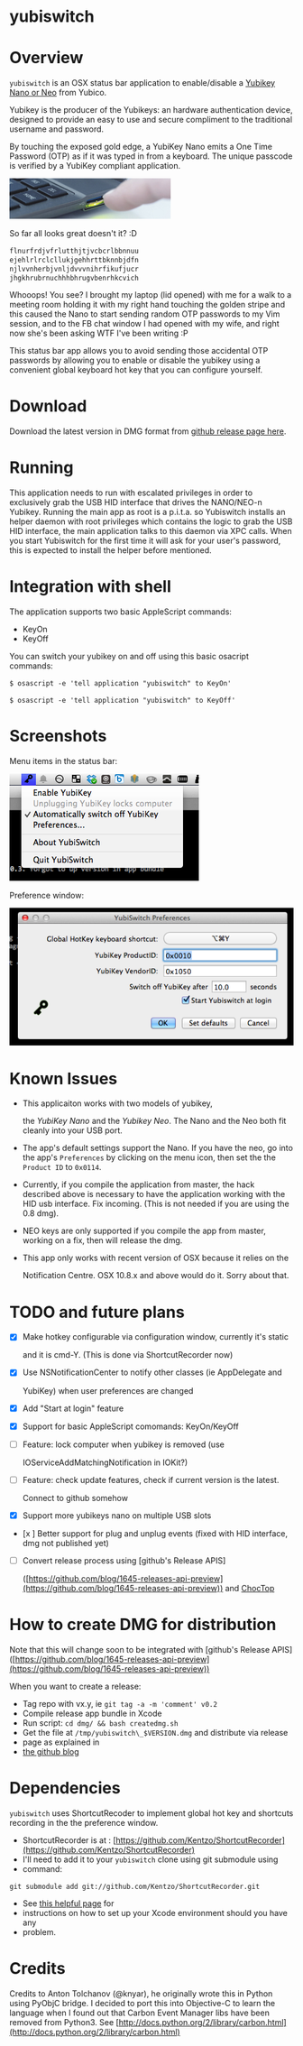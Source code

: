 # yubiswitch
# Overview
`yubiswitch` is an OSX status bar application to enable/disable a [Yubikey Nano or Neo](https://www.yubico.com/products/yubikey-hardware/) from Yubico.

Yubikey is the producer of the Yubikeys: an hardware  authentication device, designed to provide an easy to use and secure compliment to the traditional username and password.

By touching the exposed gold edge, a YubiKey Nano emits a One Time Password (OTP) as if it was typed in from a keyboard. The unique passcode is verified by a YubiKey compliant application.

![Yubikey Nano picture](/images/nano.jpg)

So far all looks great doesn't it? :D

```
flnurfrdjvfrlutthjtjvcbcrlbbnnuu
ejehlrlrclcllukjgehhrttbknnbjdfn
njlvvnherbjvnljdvvvnihrfikufjucr
jhgkhrubrnuchhhbhrugvbenrhkcvich
```

Whooops! You see? I brought my laptop (lid opened) with me for a walk to a meeting room holding it with my right hand touching the golden stripe and this caused the Nano to start sending random OTP passwords to my Vim session, and to the FB chat window I had opened with my wife, and right now she's been asking WTF I've been writing :P

This status bar app allows you to avoid sending those accidental OTP passwords by allowing you to enable or disable the yubikey using a convenient global keyboard hot key that you can configure yourself.

# Download
Download the latest version in DMG format from [github release page here](https://github.com/pallotron/yubiswitch/releases/).

# Running
This application needs to run with escalated privileges in order to exclusively grab the USB HID interface that drives the NANO/NEO-n Yubikey. Running the main app as root is a p.i.t.a. so Yubiswitch installs an helper daemon with root privileges which contains the logic to grab the USB HID interface, the main application talks to this daemon via XPC calls. When you start Yubiswitch for the first time it will ask for your user's password, this is expected to install the helper before mentioned.

# Integration with shell
The application supports two basic AppleScript commands:
- KeyOn
- KeyOff

You can switch your yubikey on and off using this basic osacript commands:

```
$ osascript -e 'tell application "yubiswitch" to KeyOn'
```

```
$ osascript -e 'tell application "yubiswitch" to KeyOff'
```

# Screenshots
Menu items in the status bar:

![Menu items screenshot](/images/screenshot-menuitems.png)

Preference window:

![Menu items screenshot](/images/screenshot-prefs.png)

# Known Issues
- This applicaiton works with two models of yubikey,

  the _YubiKey Nano_ and the _Yubikey Neo_. The Nano and the Neo both fit cleanly into your USB port.

- The app's default settings support the Nano. If you have the neo, go into the app's `Preferences` by clicking on the menu icon, then set the the `Product ID` to `0x0114`.
- Currently, if you compile the application from master, the hack described above is necessary to have the application working with the HID usb interface. Fix incoming. (This is not needed if you are using the 0.8 dmg).
- NEO keys are only supported if you compile the app from master, working on a fix, then will release the dmg.
- This app only works with recent version of OSX because it relies on the

  Notification Centre. OSX 10.8.x and above would do it. Sorry about that.

# TODO and future plans
- [x] Make hotkey configurable via configuration window, currently it's static

  and it is cmd-Y. (This is done via ShortcutRecorder now)

- [x] Use NSNotificationCenter to notify other classes (ie AppDelegate and

  YubiKey) when user preferences are changed

- [x] Add "Start at login" feature
- [x] Support for basic AppleScript comomands: KeyOn/KeyOff
- [ ] Feature: lock computer when yubikey is removed (use

  IOServiceAddMatchingNotification in IOKit?)

- [ ] Feature: check update features, check if current version is the latest.

  Connect to github somehow

- [x] Support more yubikeys nano on multiple USB slots
- [x ] Better support for plug and unplug events (fixed with HID interface, dmg not published yet)
- [ ] Convert release process using [github's Release APIS]

  ([https://github.com/blog/1645-releases-api-preview](https://github.com/blog/1645-releases-api-preview)) and [ChocTop](http://drnic.github.io/choctop/)

# How to create DMG for distribution
Note that this will change soon to be integrated with [github's Release APIS] ([https://github.com/blog/1645-releases-api-preview](https://github.com/blog/1645-releases-api-preview))

When you want to create a release:
- Tag repo with vx.y, ie `git tag -a -m 'comment' v0.2`
- Compile release app bundle in Xcode
- Run script: `cd dmg/ && bash createdmg.sh`
- Get the file at `/tmp/yubiswitch\_$VERSION.dmg` and distribute via release
- page as explained in
- [the github blog](https://github.com/blog/1547-release-your-software)

# Dependencies
`yubiswitch` uses ShortcutRecoder to implement global hot key and shortcuts recording in the the preference window.
- ShortcutRecorder is at : [https://github.com/Kentzo/ShortcutRecorder](https://github.com/Kentzo/ShortcutRecorder)
- I'll need to add it to your `yubiswitch` clone using git submodule using
- command:

```
git submodule add git://github.com/Kentzo/ShortcutRecorder.git
```

- See [this helpful page](https://github.com/Kentzo/ShortcutRecorder) for
- instructions on how to set up your Xcode environment should you have any
- problem.

# Credits
Credits to Anton Tolchanov (@knyar), he originally wrote this in Python using PyObjC bridge. I decided to port this into Objective-C to learn the language when I found out that Carbon Event Manager libs have been removed from Python3. See [http://docs.python.org/2/library/carbon.html](http://docs.python.org/2/library/carbon.html)
